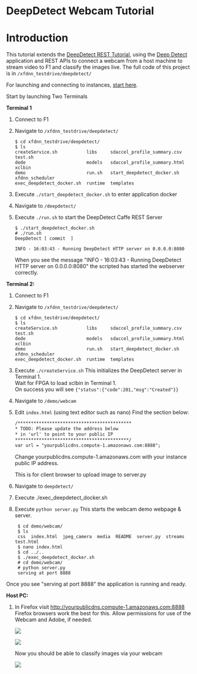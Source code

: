 # DeepDetect Webcam Tutorial

# Introduction
This tutorial extends the [DeepDetect REST Tutorial][], using the [Deep Detect][] application and REST APIs to connect a webcam from a host machine to stream video to F1 and classify the images live. The full code of this project is in `/xfdnn_testdrive/deepdetect/`

For launching and connecting to instances, [start here][].

Start by launching Two Terminals

**Terminal 1**
1. Connect to F1
2. Navigate to `/xfdnn_testdrive/deepdetect/`

	```
	$ cd xfdnn_testdrive/deepdetect/
	$ ls
	createService.sh           libs     sdaccel_profile_summary.csv   test.sh
	dede                       models   sdaccel_profile_summary.html  xclbin
	demo                       run.sh   start_deepdetect_docker.sh    xfdnn_scheduler
	exec_deepdetect_docker.sh  runtime  templates
	```
2. Execute `./start_deepdetect_docker.sh` to enter application docker
3. Navigate to `/deepdetect/`
4. Execute `./run.sh` to start the DeepDetect Caffe REST Server

	```
	$ ./start_deepdetect_docker.sh
	# ./run.sh
	DeepDetect [ commit  ]

	INFO - 16:03:43 - Running DeepDetect HTTP server on 0.0.0.0:8080

	```

	When you see the message "INFO - 16:03:43 - Running DeepDetect HTTP server on 			0.0.0.0:8080" the scripted has started the webserver correctly.


**Terminal 2:**
1. Connect to F1
2. Navigate to `/xfdnn_testdrive/deepdetect/`

	```
	$ cd xfdnn_testdrive/deepdetect/
	$ ls
	createService.sh           libs     sdaccel_profile_summary.csv   test.sh
	dede                       models   sdaccel_profile_summary.html  xclbin
	demo                       run.sh   start_deepdetect_docker.sh    xfdnn_scheduler
	exec_deepdetect_docker.sh  runtime  templates
	```

3. Execute `./createService.sh`
   This initializes the DeepDetect server in Terminal 1. </br>
	 Wait for FPGA to load xclbin in Terminal 1. </br>
   On success you will see `{"status":{"code":201,"msg":"Created"}}`

4. Navigate to `/demo/webcam`
5. Edit `index.html` (using text editor such as nano)
	Find the section below:
	```html
	/*******************************************
	* TODO: Please update the address below
	* in 'url' to point to your public IP
	*******************************************/
	var url = "yourpublicdns.compute-1.amazonaws.com:8888";
	```
	Change yourpublicdns.compute-1.amazonaws.com with your instance public IP address.


   This is for client browser to upload image to server.py
6. Navigate to `deepdetect/`
7. Execute ./exec_deepdetect_docker.sh
8. Execute `python server.py`
   This starts the webcam demo webpage & server.
   ```
	$ cd demo/webcam/
	$ ls
	css  index.html  jpeg_camera  media  README  server.py  streams  test.html
	$ nano index.html
	$ cd ../..
	$ ./exec_deepdetect_docker.sh
	# cd demo/webcam/
	# python server.py
	serving at port 8888
	```

Once you see "serving at port 8888" the application is running and ready.

**Host PC:**
1. In Firefox visit http://yourpublicdns.compute-1.amazonaws.com:8888
	Firefox browsers work the best for this.
	Allow permissions for use of the Webcam and Adobe, if needed.

	![](img/deepdetect_allow.png)

	![](img/deepdetect_allow_a.png)

	Now you should be able to classify images via your webcam

	![](img/deepdetect_webcam.png)


[start here]: launching_instance.md
[DeepDetect REST Tutorial]: deepdetect_rest.md
[Deep Detect]: https://github.com/beniz/deepdetect

